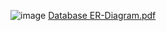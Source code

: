 ![image](https://user-images.githubusercontent.com/106347434/236837435-1eb2a395-8ce2-4028-805e-8695e42894c7.png)
[Database ER-Diagram.pdf](https://github.com/StefanStricker/Airbnb_Datamart/files/11421562/Database.ER-Diagram.pdf)

